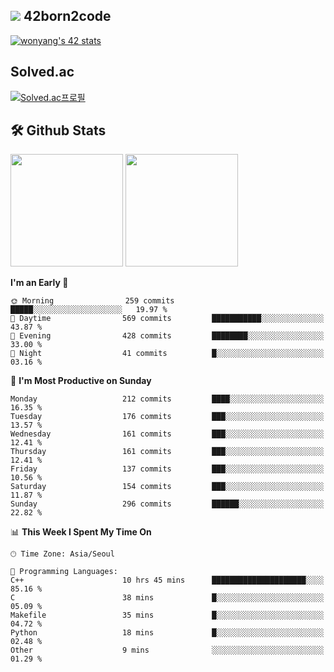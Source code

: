 
## <img src="https://img.shields.io/badge/-000000?style=flat&logo=42&logoColor=white"> 42born2code
[![wonyang's 42 stats](https://badge42.vercel.app/api/v2/cl5nhe5b6007809kydha7ht42/stats?cursusId=21&coalitionId=88)](https://profile.intra.42.fr/users/wonyang)

## Solved.ac
[![Solved.ac프로필](http://mazassumnida.wtf/api/v2/generate_badge?boj=bennyws)](https://solved.ac/bennyws)

## 🛠️ Github Stats
<p>
  <img height="180em" src="https://github-readme-stats-veggie-garden.vercel.app/api?username=gemstoneyang&show_icons=true&include_all_commits=true&bg_color=30,e96443,904e95&title_color=fff&text_color=fff">
  <img height="180em" src="https://github-readme-stats-veggie-garden.vercel.app/api/top-langs/?username=gemstoneyang&layout=compact&bg_color=30,e96443,904e95&title_color=fff&text_color=fff">
</p>

<!--START_SECTION:waka-->
**I'm an Early 🐤** 

```text
🌞 Morning                259 commits         █████░░░░░░░░░░░░░░░░░░░░   19.97 % 
🌆 Daytime                569 commits         ███████████░░░░░░░░░░░░░░   43.87 % 
🌃 Evening                428 commits         ████████░░░░░░░░░░░░░░░░░   33.00 % 
🌙 Night                  41 commits          █░░░░░░░░░░░░░░░░░░░░░░░░   03.16 % 
```
📅 **I'm Most Productive on Sunday** 

```text
Monday                   212 commits         ████░░░░░░░░░░░░░░░░░░░░░   16.35 % 
Tuesday                  176 commits         ███░░░░░░░░░░░░░░░░░░░░░░   13.57 % 
Wednesday                161 commits         ███░░░░░░░░░░░░░░░░░░░░░░   12.41 % 
Thursday                 161 commits         ███░░░░░░░░░░░░░░░░░░░░░░   12.41 % 
Friday                   137 commits         ███░░░░░░░░░░░░░░░░░░░░░░   10.56 % 
Saturday                 154 commits         ███░░░░░░░░░░░░░░░░░░░░░░   11.87 % 
Sunday                   296 commits         ██████░░░░░░░░░░░░░░░░░░░   22.82 % 
```


📊 **This Week I Spent My Time On** 

```text
🕑︎ Time Zone: Asia/Seoul

💬 Programming Languages: 
C++                      10 hrs 45 mins      █████████████████████░░░░   85.16 % 
C                        38 mins             █░░░░░░░░░░░░░░░░░░░░░░░░   05.09 % 
Makefile                 35 mins             █░░░░░░░░░░░░░░░░░░░░░░░░   04.72 % 
Python                   18 mins             █░░░░░░░░░░░░░░░░░░░░░░░░   02.48 % 
Other                    9 mins              ░░░░░░░░░░░░░░░░░░░░░░░░░   01.29 % 
```


<!--END_SECTION:waka-->
